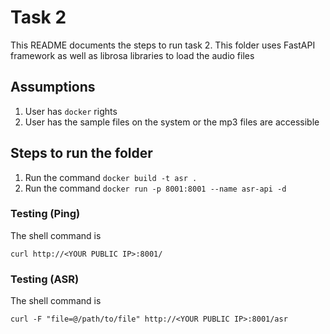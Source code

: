 # Task 2

This README documents the steps to run task 2. This folder uses FastAPI framework as well as librosa libraries to load the audio files

## Assumptions
1. User has `docker` rights
2. User has the sample files on the system or the mp3 files are accessible

## Steps to run the folder

1. Run the command `docker build -t asr .`
2. Run the command `docker run -p 8001:8001 --name asr-api -d`

### Testing (Ping)

The shell command is 

`curl http://<YOUR PUBLIC IP>:8001/`

### Testing (ASR)
The shell command is 

`curl -F "file=@/path/to/file" http://<YOUR PUBLIC IP>:8001/asr`


